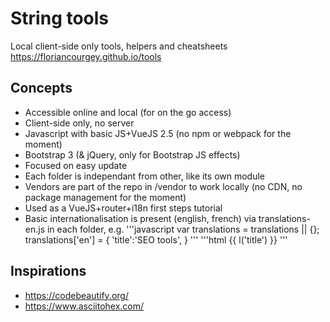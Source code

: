 # String tools
Local client-side only tools, helpers and cheatsheets
https://floriancourgey.github.io/tools

## Concepts
- Accessible online and local (for on the go access)
- Client-side only, no server
- Javascript with basic JS+VueJS 2.5 (no npm or webpack for the moment)
- Bootstrap 3 (& jQuery, only for Bootstrap JS effects)
- Focused on easy update
- Each folder is independant from other, like its own module
- Vendors are part of the repo in /vendor to work locally (no CDN, no package management for the moment)
- Used as a VueJS+router+i18n first steps tutorial
- Basic internationalisation is present (english, french) via translations-en.js in each folder, e.g.
'''javascript
var translations = translations || {};
translations['en'] = {
  'title':'SEO tools',
}
'''
'''html
{{ l('title') }}
'''

## Inspirations
- https://codebeautify.org/
- https://www.asciitohex.com/
